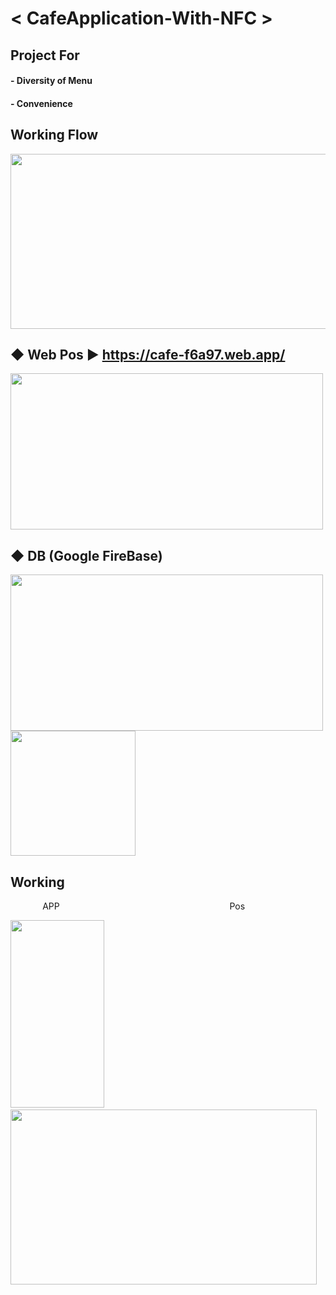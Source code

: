 # < CafeApplication-With-NFC >

## Project For
#### - Diversity of Menu
#### - Convenience

## Working Flow
<img src = "https://user-images.githubusercontent.com/56214404/134170908-75fc5357-e01e-45e1-8fd1-05b084a2ff9f.JPG" width="600" height="280" />

## ◆ Web Pos ▶ https://cafe-f6a97.web.app/
<img src = "https://user-images.githubusercontent.com/56214404/134172522-6d9bbd86-5e5b-4aaf-862e-c9c6ccf24cbd.JPG" width="500" height="250" />

## ◆ DB (Google FireBase)
<img src = "https://user-images.githubusercontent.com/56214404/134172909-cbecad6c-8a18-4104-935d-1972c88edf24.JPG" width="500" height="250" />
<img src = "https://user-images.githubusercontent.com/56214404/134173229-0387a9bd-b9eb-4a56-b536-0a9db6a70b71.png" width="200" height="200" />


## Working
 &nbsp; &nbsp; &nbsp; &nbsp; &nbsp; &nbsp; &nbsp;APP  &nbsp; &nbsp; &nbsp; &nbsp; &nbsp; &nbsp; &nbsp; &nbsp; &nbsp; &nbsp; &nbsp; &nbsp; &nbsp; &nbsp; &nbsp; &nbsp; &nbsp; &nbsp; &nbsp; &nbsp; &nbsp; &nbsp; &nbsp; &nbsp;  &nbsp; &nbsp; &nbsp; &nbsp; &nbsp; &nbsp; &nbsp; &nbsp; &nbsp; &nbsp;   Pos

<img width="150" height="300" src="https://user-images.githubusercontent.com/56214404/134175859-8edee860-3e0c-4099-a3a8-dd73d4ed2ae1.gif" /> &nbsp; &nbsp; &nbsp; <img width="490" height="280" src="https://user-images.githubusercontent.com/56214404/134176617-fce3436f-6ca2-44d1-a2d7-20ed30ddf4ed.gif" />
